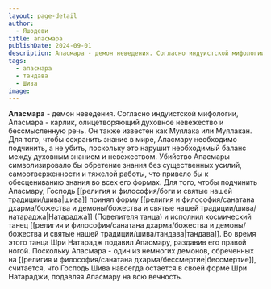 ```yaml
---
layout: page-detail
author:
  - Яшодеви
title: апасмара
publishDate: 2024-09-01
description: Апасмара - демон неведения. Согласно индуистской мифологии, Апасмара - карлик, олицетворяющий духовное невежество и бессмысленную речь. Для того, чтобы подчинить Апасмару, Господь Шива принял форму Шри Натараджа (Повелителя танца) и исполнил космический танец тандава. Во время этого танца Шри Натарадж подавил Апасмару, раздавив его правой ногой. Поскольку Апасмара - один из немногих демонов, обреченных на бессмертие, считается, что Господь Шива навсегда остается в своей форме Шри Натараджи, подавляя Апасмару на всю вечность.
tags:
  - апасмара
  - тандава
  - Шива
image:
---
```

**Апасмара** - демон неведения. Согласно индуистской мифологии, Апасмара - карлик, олицетворяющий духовное невежество и бессмысленную речь. Он также известен как Муялака или Муялакан. Для того, чтобы сохранить знание в мире, Апасмару необходимо подчинить, а не убить, поскольку это нарушит необходимый баланс между духовным знанием и невежеством. Убийство Апасмары символизировало бы обретение знания без существенных усилий, самоотверженности и тяжелой работы, что привело бы к обесцениванию знания во всех его формах. Для того, чтобы подчинить Апасмару, Господь [[религия и философия/боги и святые нашей традиции/шива|шива]] принял форму [[религия и философия/санатана дхарма/божества и демоны/божества и святые нашей традиции/шива/натараджа|Натараджа]] (Повелителя танца) и исполнил космический танец [[религия и философия/санатана дхарма/божества и демоны/божества и святые нашей традиции/шива/тандава|тандава]]. Во время этого танца Шри Натарадж подавил Апасмару, раздавив его правой ногой. Поскольку Апасмара - один из немногих демонов, обреченных на [[религия и философия/санатана дхарма/бессмертие|бессмертие]], считается, что Господь Шива навсегда остается в своей форме Шри Натараджи, подавляя Апасмару на всю вечность.

